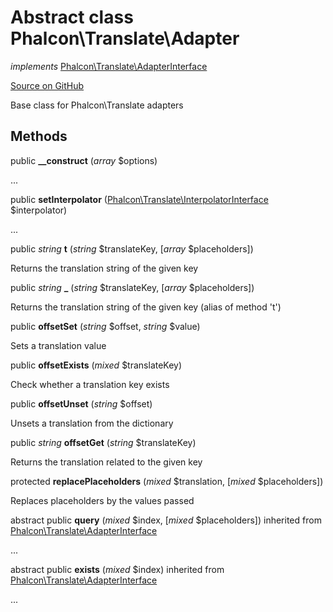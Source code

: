 # Abstract class **Phalcon\\Translate\\Adapter**

*implements* [Phalcon\Translate\AdapterInterface](/en/3.1.2/api/Phalcon_Translate_AdapterInterface)

<a href="https://github.com/phalcon/cphalcon/blob/master/phalcon/translate/adapter.zep" class="btn btn-default btn-sm">Source on GitHub</a>

Base class for Phalcon\\Translate adapters


## Methods
public  **__construct** (*array* $options)

...


public  **setInterpolator** ([Phalcon\Translate\InterpolatorInterface](/en/3.1.2/api/Phalcon_Translate_InterpolatorInterface) $interpolator)

...


public *string* **t** (*string* $translateKey, [*array* $placeholders])

Returns the translation string of the given key



public *string* **_** (*string* $translateKey, [*array* $placeholders])

Returns the translation string of the given key (alias of method 't')



public  **offsetSet** (*string* $offset, *string* $value)

Sets a translation value



public  **offsetExists** (*mixed* $translateKey)

Check whether a translation key exists



public  **offsetUnset** (*string* $offset)

Unsets a translation from the dictionary



public *string* **offsetGet** (*string* $translateKey)

Returns the translation related to the given key



protected  **replacePlaceholders** (*mixed* $translation, [*mixed* $placeholders])

Replaces placeholders by the values passed



abstract public  **query** (*mixed* $index, [*mixed* $placeholders]) inherited from [Phalcon\Translate\AdapterInterface](/en/3.1.2/api/Phalcon_Translate_AdapterInterface)

...


abstract public  **exists** (*mixed* $index) inherited from [Phalcon\Translate\AdapterInterface](/en/3.1.2/api/Phalcon_Translate_AdapterInterface)

...


